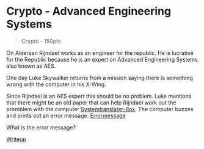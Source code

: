 
# Crypto - Advanced Engineering Systems
> Crypto - 150pts

On Alderaan Rijndael works as an engineer for the republic. He
is lucrative for the Republic because he is an expert on 
Advanced Engineering Systems also known as AES. 

One day Luke Skywalker returns from a mission saying there
is something wrong with the computer in his X-Wing. 

Since Rijndael is an AES expert this should be no problem. 
Luke mentions that there might be an old paper that 
can help Rijndael work out the promblem with the computer
[Systemtranslater-Box](./Systemtranslater-Box.png). 
The computer buzzes and prints out an error message.
[Errormessage](./errmsg.txt)

What is the error message? 

[Writeup](./writeup)